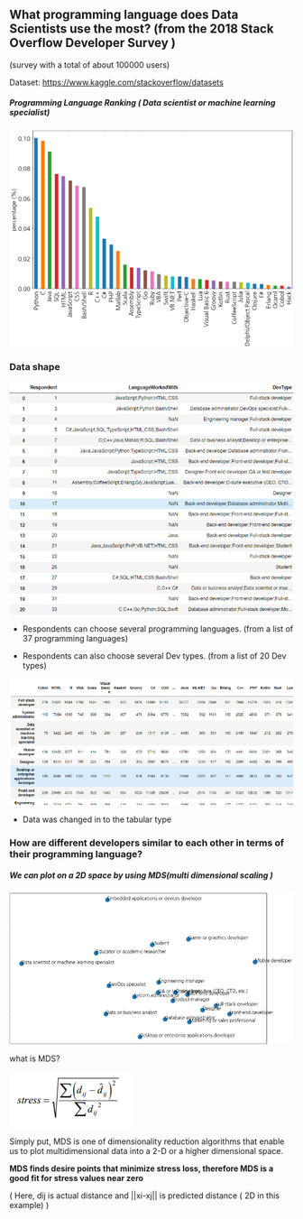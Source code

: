 ## What programming language does Data Scientists use the most?  (from the 2018 Stack Overflow Developer Survey )

(survey with a total of  about 100000 users)

Dataset: <https://www.kaggle.com/stackoverflow/datasets>



##### Programming Language Ranking ( Data scientist or machine learning specialist)

![1554520046807](assets/1554520046807.png)

### Data shape

![1554528816959](assets/1554528816959.png)



* Respondents can choose several programming languages. (from a  list of 37 programming languages)

* Respondents can also choose several Dev types. (from a list of 20 Dev types)

![1554519715394](assets/1554519715394.png)

- Data was changed in to the tabular type









### How are different developers similar to each other in terms of their programming language?

##### We can plot on a 2D space by using MDS(multi dimensional scaling )







![1554544457746](assets/1554544457746.png)

what is MDS?

![1554546123790](assets/1554546123790.png)

Simply put,  MDS is one of dimensionality reduction algorithms that enable us to plot multidimensional data into a 2-D or a higher dimensional space.

**MDS finds desire points that minimize stress loss, therefore MDS is a good fit for stress values near zero**

 ( Here, dij is actual distance and ||xi-xj|| is predicted distance ( 2D in this example) )







